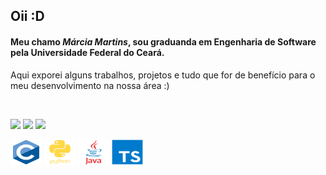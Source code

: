 ## Oii :D
#### Meu chamo _Márcia Martins_, sou graduanda em Engenharia de Software pela Universidade Federal do Ceará.  
Aqui exporei alguns trabalhos, projetos e tudo que for de benefício para o meu desenvolvimento na nossa área :)

<br/>

![](http://github-profile-summary-cards.vercel.app/api/cards/profile-details?username=marciamart&theme=github_dark)
![](http://github-profile-summary-cards.vercel.app/api/cards/repos-per-language?username=marciamart&theme=github_dark)
![](http://github-profile-summary-cards.vercel.app/api/cards/stats?username=marciamart&theme=github_dark)
  
<div style="display: inline_block">
  
<img align="center" height="40" width="50" src="https://github.com/devicons/devicon/blob/master/icons/c/c-original.svg">
<img align="center" height="40" width="50" src="https://github.com/devicons/devicon/blob/master/icons/python/python-plain-wordmark.svg">
<img align="center" height="40" width="50" src="https://github.com/devicons/devicon/blob/master/icons/java/java-original-wordmark.svg">
<img align="center" height="40" width="50" src="https://github.com/devicons/devicon/blob/master/icons/typescript/typescript-original.svg">

</div>
  

